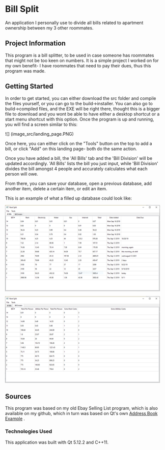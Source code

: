 # Bill Split
An application I personally use to divide all bills related to apartment ownership between my 3 other roommates.

## Project Information
This program is a bill splitter, to be used in case someone has roommates that might not be too keen on numbers.
It is a simple project I worked on for my own benefit- I have roommates that need to pay their dues, thus this
program was made. 

## Getting Started
In order to get started, you can either download the src folder and compile the files yourself, or you can go to the build->installer.
You can also go to build->compiled files, and the EXE will be right there, thought this is a bigger file to download and you wont be able
to have either a desktop shortcut or a start menu shortcut with this option. Once the program is up and running, you will find a screen similar to this:

![] (image_src/landing_page.PNG)

Once here, you can either click on the "Tools" button on the top to add a bill, or click "Add" on this landing page- both do the same action.

Once you have added a bill, the 'All Bills' tab and the 'Bill Division' will be updated accordingly. 'All Bills' lists the bill you just input,
while 'Bill Division' divides the bill amongst 4 people and accurately calculates what each person will owe.

From there, you can save your database, open a previous database, add another item, delete a certain item, or edit an item.

This is an example of what a filled up database could look like:

![](image_src/All_Bills_View.PNG)

![](image_src/Bill_Division_View.PNG)


## Sources
This program was based on my old Ebay Selling List program, which is also available on my github,
which in turn was based on Qt's own [Address Book Example](https://doc.qt.io/qt-5/qtwidgets-itemviews-addressbook-example.html) .

### Technologies Used
This application was built with Qt 5.12.2 and C++11.

 